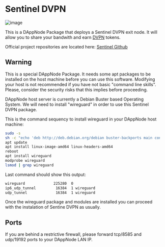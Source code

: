 
# Sentinel DVPN

![image](https://user-images.githubusercontent.com/23276270/126508276-6d425923-5a06-435e-addb-8e5d16a550d6.png)

This is a DAppNode Package that deploys a Sentinel DVPN exit node. It will allow you to share your bandwith and earn [DVPN](https://www.coingecko.com/es/monedas/sentinel) tokens.

Official project repositories are located here:
[Sentinel Github](https://github.com/sentinel-official)

## Warning

This is a special DAppNode Package. It needs some apt packages to be installed on the host machine before you can use this software.
Modifying your host is not recommended if you have not basic "command line skills". Please, consider the security risks that this implies before proceeding.

DAppNode host server is currently a Debian Buster based Operating System. We will need to install "wireguard" in order to use this Sentinel DVPN package.

This is the command sequency to install wireguard in your DAppNode host machine:

```bash
sudo -s
sh -c "echo 'deb http://deb.debian.org/debian buster-backports main contrib non-free' > /etc/apt/sources.list.d/buster-backports.list"
apt update
apt install linux-image-amd64 linux-headers-amd64
reboot
apt install wireguard
modprobe wireguard
lsmod | grep wireguard
```
Last command should show this output:
```bash
wireguard             225280  0
ip6_udp_tunnel         16384  1 wireguard
udp_tunnel             16384  1 wireguard
```

Once the wireguard package and modules are installed you can proceed with the instalation of Sentine DVPN as usually.

## Ports

If you are behind a restrictive firewall, please forward tcp/8585 and udp/19192 ports to your DAppNode LAN IP.

